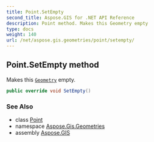 ```yaml
---
title: Point.SetEmpty
second_title: Aspose.GIS for .NET API Reference
description: Point method. Makes this Geometry empty
type: docs
weight: 140
url: /net/aspose.gis.geometries/point/setempty/
---
```

## Point.SetEmpty method

Makes this [`Geometry`](../../geometry/) empty.

```csharp
public override void SetEmpty()
```

### See Also

* class [Point](../)
* namespace [Aspose.Gis.Geometries](../../point/)
* assembly [Aspose.GIS](../../../)


